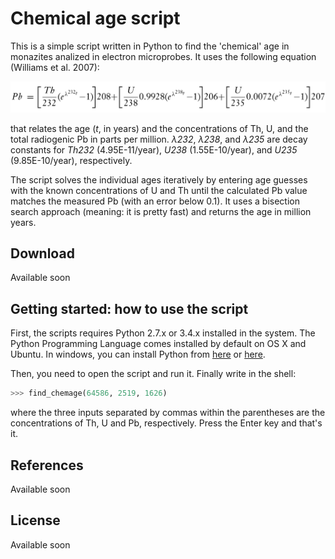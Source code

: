 # Chemical age script

This is a simple script written in Python to find the 'chemical' age in monazites analized in
electron microprobes. It uses the following equation (Williams et al. 2007):

![](https://raw.githubusercontent.com/marcoalopez/chemical_age_script/master/fig_01.png)

that relates the age (*t*, in years) and the concentrations of Th, U, and the total radiogenic
Pb in parts per million. *λ232*, *λ238*, and *λ235* are decay constants for *Th232* (4.95E-11/year),
*U238* (1.55E-10/year), and *U235* (9.85E-10/year), respectively. 

The script solves the individual ages iteratively by entering age guesses with the known
concentrations of U and Th until the calculated Pb value matches the measured Pb (with an
error below 0.1). It uses a bisection search approach (meaning: it is pretty fast) and returns
the age in million years.

## Download
Available soon

## Getting started: how to use the script

First, the scripts requires Python 2.7.x or 3.4.x installed in the system. The Python
Programming Language comes installed by default on OS X and Ubuntu. In windows, you can
install Python from [here](http://conda.pydata.org/miniconda.html) or [here](https://www.python.org/).

Then, you need to open the script and run it. Finally write in the shell:

```python
>>> find_chemage(64586, 2519, 1626)
```

where the three inputs separated by commas within the parentheses are the concentrations of Th, U
and Pb, respectively. Press the Enter key and that's it.

## References
Available soon

## License
Available soon
